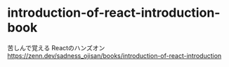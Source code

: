 # introduction-of-react-introduction-book

苦しんで覚える Reactのハンズオン  
https://zenn.dev/sadness_ojisan/books/introduction-of-react-introduction